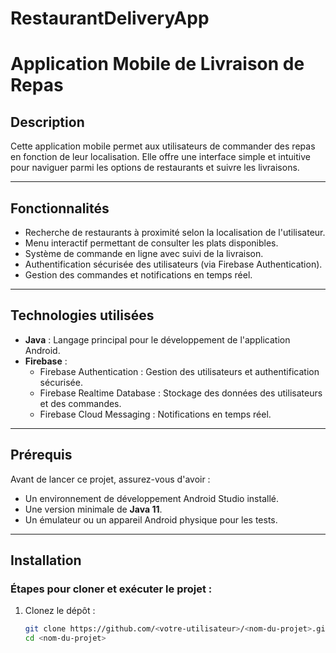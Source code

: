 # RestaurantDeliveryApp
# Application Mobile de Livraison de Repas

## Description
Cette application mobile permet aux utilisateurs de commander des repas en fonction de leur localisation. Elle offre une interface simple et intuitive pour naviguer parmi les options de restaurants et suivre les livraisons.

---

## Fonctionnalités
- Recherche de restaurants à proximité selon la localisation de l'utilisateur.
- Menu interactif permettant de consulter les plats disponibles.
- Système de commande en ligne avec suivi de la livraison.
- Authentification sécurisée des utilisateurs (via Firebase Authentication).
- Gestion des commandes et notifications en temps réel.

---

## Technologies utilisées
- **Java** : Langage principal pour le développement de l'application Android.
- **Firebase** :
  - Firebase Authentication : Gestion des utilisateurs et authentification sécurisée.
  - Firebase Realtime Database : Stockage des données des utilisateurs et des commandes.
  - Firebase Cloud Messaging : Notifications en temps réel.

---

## Prérequis
Avant de lancer ce projet, assurez-vous d'avoir :
- Un environnement de développement Android Studio installé.
- Une version minimale de **Java 11**.
- Un émulateur ou un appareil Android physique pour les tests.

---

## Installation

### Étapes pour cloner et exécuter le projet :
1. Clonez le dépôt :
   ```bash
   git clone https://github.com/<votre-utilisateur>/<nom-du-projet>.git
   cd <nom-du-projet>
